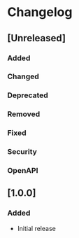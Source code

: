 # Changelog

## [Unreleased]

### Added

### Changed

### Deprecated

### Removed

### Fixed

### Security

### OpenAPI

## [1.0.0]

### Added

- Initial release
